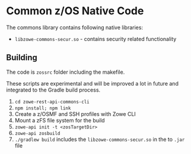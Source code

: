 # Common z/OS Native Code

The commons library contains following native libraries:

- `libzowe-commons-secur.so` - contains security related functionality

## Building

The code is `zossrc` folder including the makefile.

These scripts are experimental and will be improved a lot in future and integrated to the Gradle build process.

1. `cd zowe-rest-api-commons-cli`
2. `npm install; npm link`
3. Create a z/OSMF and SSH profiles with Zowe CLI
4. Mount a zFS file system for the build
5. `zowe-api init -t <zosTargetDir>`
6. `zowe-api zosbuild`
7. `./gradlew build` includes the `libzowe-commons-secur.so` in the to `.jar` file
